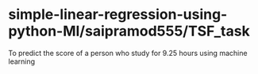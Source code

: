 # simple-linear-regression-using-python-Ml/saipramod555/TSF_task
To predict the score of a person who study for 9.25 hours using machine learning
